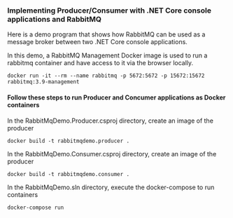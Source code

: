 ### Implementing Producer/Consumer with .NET Core console applications and RabbitMQ

Here is a demo program that shows how RabbitMQ can be used as a message broker between two .NET Core console applications.

In this demo, a RabbitMQ Management Docker image is used to run a rabbitmq container and have access to it via the browser locally.

```
docker run -it --rm --name rabbitmq -p 5672:5672 -p 15672:15672 rabbitmq:3.9-management
```


#### Follow these steps to run Producer and Concumer applications as Docker containers

In the RabbitMqDemo.Producer.csproj directory, create an image of the producer
```
docker build -t rabbitmqdemo.producer .
```

In the RabbitMqDemo.Consumer.csproj directory, create an image of the producer
```
docker build -t rabbitmqdemo.consumer .
```

In the RabbitMqDemo.sln directory, execute the docker-compose to run containers
```
docker-compose run
```

